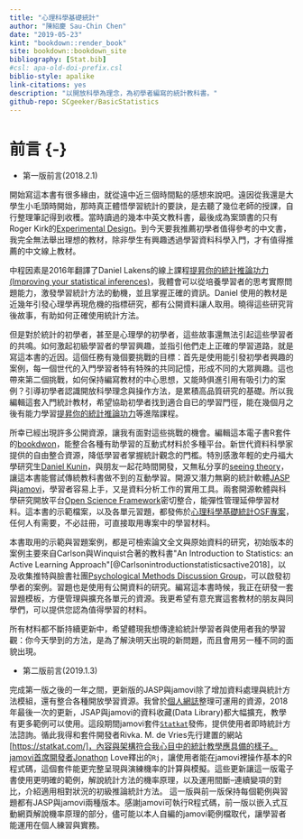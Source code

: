 ```yaml
--- 
title: "心理科學基礎統計"
author: "陳紹慶 Sau-Chin Chen"
date: "2019-05-23"
kint: "bookdown::render_book"
site: bookdown::bookdown_site
bibliography: [Stat.bib]
#csl: apa-old-doi-prefix.csl
biblio-style: apalike
link-citations: yes
description: "以開放科學為理念，為初學者編寫的統計教科書。"
github-repo: SCgeeker/BasicStatistics
---
```


# 前言 {-}

- 第一版前言(2018.2.1)

開始寫這本書有很多緣由，就從遠中近三個時間點的感想來說吧。遠因從我還是大學生小毛頭時開始，那時真正體悟學習統計的要訣，是去聽了幾位老師的授課，自行整理筆記得到收穫。當時讀過的幾本中英文教科書，最後成為案頭書的只有Roger Kirk的[Experimental Design](https://us.sagepub.com/en-us/nam/experimental-design/book233742)。到今天要我推薦初學者值得參考的中文書，我完全無法舉出理想的教材，除非學生有興趣透過學習資料科學入門，才有值得推薦的中文線上教材。

中程因素是2016年翻譯了Daniel Lakens的線上課程[提昇你的統計推論功力(Improving your statistical inferences)](https://www.coursera.org/learn/statistical-inferences)，我體會可以從培養學習者的思考實際問題能力，激發學習統計方法的動機，並且掌握正確的資訊。Daniel 使用的教材是近幾年引發心理學再現危機的指標研究，都有公開資料讓人取用。曉得這些研究背後故事，有助如何正確使用統計方法。

但是對於統計的初學者，甚至是心理學的初學者，這些故事還無法引起這些學習者的共鳴。如何激起初級學習者的學習興趣，並指引他們走上正確的學習道路，就是寫這本書的近因。這個任務有幾個要挑戰的目標：首先是使用能引發初學者興趣的案例，每一個世代的入門學習者特有特殊的共同記憶，形成不同的大眾興趣。這也帶來第二個挑戰，如何保持編寫教材的中心思想，又能時俱進引用有吸引力的案例？引導初學者認識開放科學理念與操作方法，是累積高品質研究的基礎。所以我編輯這套入門統計教材，希望協助初學者找到適合自已的學習門徑，能在幾個月之後有能力學習[提昇你的統計推論功力](https://www.coursera.org/learn/statistical-inferences)等進階課程。

所幸已經出現許多公開資源，讓我有面對這些挑戰的機會。編輯這本電子書R套件的[bookdwon](https://bookdown.org/yihui/bookdown/)，能整合各種有助學習的互動式材料於多種平台。新世代資料科學家提供的自由整合資源，降低學習者掌握統計觀念的門檻。特別感激年輕的史丹福大學研究生[Daniel Kunin](http://daniel-kunin.com/)，與朋友一起花時間開發，又無私分享的[seeing theory](https://students.brown.edu/seeing-theory/index.html)，讓這本書能嘗試傳統教科書做不到的互動學習。開源又潛力無窮的統計軟體[JASP](https://jasp-stats.org/)與[jamovi](https://www.jamovi.org/)，學習者容易上手，又是資料分析工作的實用工具。兩套開源軟體與科學研究開放平台[Open Science Framework](https://osf.io/)密切整合，能彈性管理延伸學習材料。這本書的示範檔案，以及各單元習題，都發佈於[心理科學基礎統計OSF專案](https://osf.io/kdtjq/)，任何人有需要，不必註冊，可直接取用專案中的學習材料。

本書取用的示範與習題案例，都是可檢索論文全文與原始資料的研究，初始版本的案例主要來自Carlson與Winquist合著的教科書"An Introduction to Statistics: an Active Learning Approach"[@Carlsonintroductionstatisticsactive2018]，以及收集推特與臉書社團[Psychological Methods Discussion Group](https://www.facebook.com/groups/853552931365745/)，可以啟發初學者的案例。習題也是使用有公開資料的研究。編寫這本書時候，我正在研發一套習題模板，方便管理與擴充各單元的資源。我更希望有意充實這套教材的朋友與同學們，可以提供您認為值得學習的材料。

所有材料都不斷持續更新中，希望體現我想傳達給統計學習者與使用者我的學習觀：你今天學到的方法，是為了解決明天出現的新問題，而且會用另一種不同的面貌出現。

- 第二版前言(2019.1.3)

完成第一版之後的一年之間，更新版的JASP與jamovi除了增加資料處理與統計方法模組，還有整合各種開放學習資源。我曾於[個人網誌](http://scchen.com/zh/post/jasp-jamovi/)整理可運用的資源，2018年最後一次的更新，JSAP與jamovi的資料收藏(Data Library)都大幅擴充，教學有更多範例可以使用。這段期間jamovi套件[`Statkat`](https://www.jamovi.org/library.html)發佈，提供使用者即時統計方法諮詢。循此我得和套件開發者Rivka. M. de Vries先行建置的網站[https://statkat.com/]，內容與架構符合我心目中的統計教學應具備的樣子。jamovi首席開發者Jonathon Love釋出的`Rj`，讓使用者能在jamovi裡操作基本的R程式碼，這個套件能更完整呈現與演練機率的計算與模擬。這些更新讓這一版電子書使用更明確的範例，解說統計方法的機率原理，以及運用間斷–連續變項的對比，介紹適用相對狀況的初級推論統計方法。
這一版與前一版保持每個範例與習題都有JASP與jamovi兩種版本。感謝jamovi可執行R程式碼，前一版以嵌入式互動網頁解說機率原理的部分，儘可能以本人自編的jamovi範例檔取代，讓學習者能運用在個人練習與實務。

